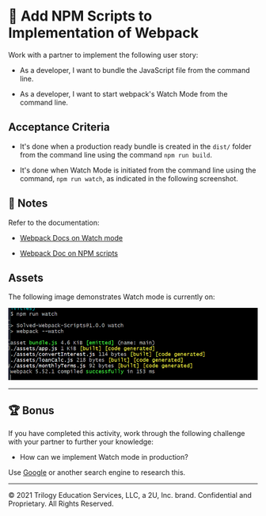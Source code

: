 # 📖 Add NPM Scripts to Implementation of Webpack

Work with a partner to implement the following user story:

* As a developer, I want to bundle the JavaScript file from the command line.

* As a developer, I want to start webpack's Watch Mode from the command line.

## Acceptance Criteria

* It's done when a production ready bundle is created in the `dist/` folder from the command line using the command `npm run build`.
  
* It's done when Watch Mode is initiated from the command line using the command, `npm run watch`, as indicated in the following screenshot.

## 📝 Notes

Refer to the documentation: 

* [Webpack Docs on Watch mode](https://webpack.js.org/guides/development/#using-watch-mode)

* [Webpack Doc on NPM scripts](https://webpack.js.org/guides/getting-started/#npm-scripts)

## Assets

The following image demonstrates Watch mode is currently on:

![The command line displays the watch webpack watch command.](./Assets/watch-terminal.png)

---

## 🏆 Bonus

If you have completed this activity, work through the following challenge with your partner to further your knowledge:

* How can we implement Watch mode in production?

Use [Google](https://www.google.com) or another search engine to research this.

---
© 2021 Trilogy Education Services, LLC, a 2U, Inc. brand. Confidential and Proprietary. All Rights Reserved.
